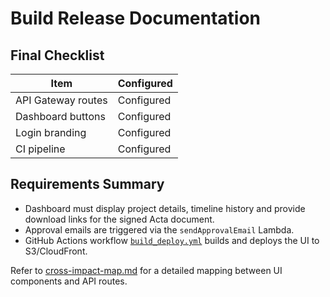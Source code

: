 # Build Release Documentation

## Final Checklist

| Item               | Configured |
| ------------------ | ---------- |
| API Gateway routes | Configured |
| Dashboard buttons  | Configured |
| Login branding     | Configured |
| CI pipeline        | Configured |

## Requirements Summary

- Dashboard must display project details, timeline history and provide
  download links for the signed Acta document.
- Approval emails are triggered via the `sendApprovalEmail` Lambda.
- GitHub Actions workflow [`build_deploy.yml`](../.github/workflows/build_deploy.yml)
  builds and deploys the UI to S3/CloudFront.

Refer to [cross-impact-map.md](./cross-impact-map.md) for a detailed mapping
between UI components and API routes.
